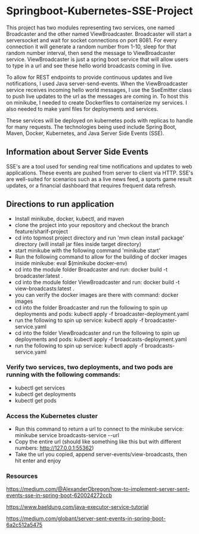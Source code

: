 # Springboot-Kubernetes-SSE-Project
This project has two modules representing two services, one named Broadcaster and the other named ViewBroadcaster.
Broadcaster will start a serversocket and wait for socket connections on port 8081. For every connection it will
generate a random number from 1-10, sleep for that random number interval, then send the message to ViewBroadcaster
service. ViewBroadcaster is just a spring boot service that will allow users to type in a url and see these hello world
broadcasts coming in live. 

To allow for REST endpoints to provide continuous updates and live notifications, I used Java
server-send-events. When the ViewBroadcaster service receives incoming hello world messages, I use the SseEmitter class
to push live updates to the url as the messages are coming in. To host this on minikube, I needed to create Dockerfiles
to containerize my services. I also needed to make yaml files for deployments and services.

These services will be deployed on kubernetes pods with replicas to handle for many requests. The technologies being used include Spring Boot, Maven, Docker, Kubernetes, and Java Server Side Events (SSE).

## Information about Server Side Events
SSE's are a tool used for sending real time notifications and updates to web applications. These events are pushed from server to client via HTTP. SSE's are well-suited for scenarios such as a live news feed, a sports game result updates, or a financial dashboard that requires frequent data refresh. 

## Directions to run application
- Install minikube, docker, kubectl, and maven
- clone the project into your repository and checkout the branch feature/sharif-project
- cd into topmost project directory and run 'mvn clean install package' directory (will install jar files inside target directory)
- start minikube with the following command 'minikube start'
- Run the following command to allow for the building of docker images inside minikube: eval $(minikube docker-env)
- cd into the module folder Broadcaster and run: docker build -t broadcaster:latest .
- cd into the module folder ViewBroadcaster and run: docker build -t view-broadcasts:latest .
- you can verify the docker images are there with command: docker images
- cd into the folder Broadcaster and run the following to spin up deployments and pods: kubectl apply -f broadcaster-deployment.yaml
- run the following to spin up service: kubectl apply -f broadcaster-service.yaml
- cd into the folder ViewBroadcaster and run the following to spin up deployments and pods: kubectl apply -f broadcasts-deployment.yaml
- run the following to spin up service: kubectl apply -f broadcasts-service.yaml

### Verify two services, two deployments, and two pods are running with the following commands:
- kubectl get services
- kubectl get deployments
- kubectl get pods

### Access the Kubernetes cluster
- Run this command to return a url to connect to the minikube service: minikube service broadcasts-service --url
- Copy the entire url (should like something like this but with different numbers: http://127.0.0.1:55362)
- Take the url you copied, append server-events/view-broadcasts, then hit enter and enjoy

### Resources
https://medium.com/@AlexanderObregon/how-to-implement-server-sent-events-sse-in-spring-boot-620024272ccb

https://www.baeldung.com/java-executor-service-tutorial

https://medium.com/globant/server-sent-events-in-spring-boot-6a2c512a5475
